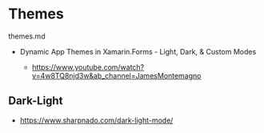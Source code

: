 # Themes

themes.md

*   Dynamic App Themes in Xamarin.Forms - Light, Dark, & Custom Modes

    *   https://www.youtube.com/watch?v=4w8TQ8njd3w&ab_channel=JamesMontemagno

## Dark-Light

*   https://www.sharpnado.com/dark-light-mode/


